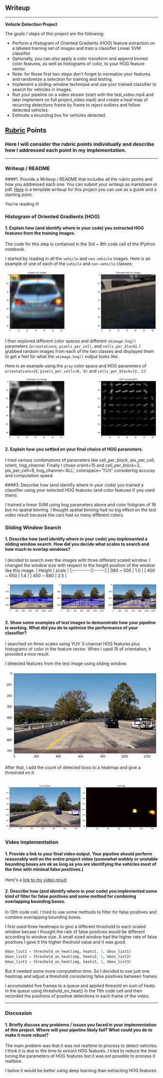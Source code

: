 ## Writeup 
---

**Vehicle Detection Project**

The goals / steps of this project are the following:

* Perform a Histogram of Oriented Gradients (HOG) feature extraction on a labeled training set of images and train a classifier Linear SVM classifier
* Optionally, you can also apply a color transform and append binned color features, as well as histograms of color, to your HOG feature vector. 
* Note: for those first two steps don't forget to normalize your features and randomize a selection for training and testing.
* Implement a sliding-window technique and use your trained classifier to search for vehicles in images.
* Run your pipeline on a video stream (start with the test_video.mp4 and later implement on full project_video.mp4) and create a heat map of recurring detections frame by frame to reject outliers and follow detected vehicles.
* Estimate a bounding box for vehicles detected.

[//]: # (Image References)
[image1]: ./output_images/car_not_car.png
[image2]: ./output_images/HOG_example.png
[image3]: ./output_images/sliding_windows.png
[image4]: ./output_images/sliding_window.png
[image5]: ./output_images/bboxes_and_heat.png
[image6]: ./output_images/labels_map.png
[image7]: ./output_images/output_bboxes.png
[video1]: ./project_video.mp4

## [Rubric](https://review.udacity.com/#!/rubrics/513/view) Points
### Here I will consider the rubric points individually and describe how I addressed each point in my implementation.  

---
### Writeup / README

####1. Provide a Writeup / README that includes all the rubric points and how you addressed each one.  You can submit your writeup as markdown or pdf.  [Here](https://github.com/udacity/CarND-Vehicle-Detection/blob/master/writeup_template.md) is a template writeup for this project you can use as a guide and a starting point.  

You're reading it!

### Histogram of Oriented Gradients (HOG)

#### 1. Explain how (and identify where in your code) you extracted HOG features from the training images.

The code for this step is contained in the 3rd ~ 8th code cell of the IPython notebook.

I started by reading in all the `vehicle` and `non-vehicle` images.  Here is an example of one of each of the `vehicle` and `non-vehicle` classes:

![alt text][image1]

I then explored different color spaces and different `skimage.hog()` parameters (`orientations`, `pixels_per_cell`, and `cells_per_block`).  I grabbed random images from each of the two classes and displayed them to get a feel for what the `skimage.hog()` output looks like.

Here is an example using the `gray` color space and HOG parameters of `orientations=15`, `pixels_per_cell=(8, 8)` and `cells_per_block=(2, 2)`:


![alt text][image2]

#### 2. Explain how you settled on your final choice of HOG parameters.

I tried various combinations of parameters like cell_per_block, pix_per_cell, orient, hog_channel. Finally I chose orient=15 and cell_per_block=2, pix_per_cell=8, hog_channel='ALL', colorspace='YUV' considering accuray and computation speed.

####3. Describe how (and identify where in your code) you trained a classifier using your selected HOG features (and color features if you used them).

I trained a linear SVM using hog parameters above and color histgram of 16 but no spatial binning. I thought spatial binning had no big effect on the test video result because the cars had so many different colors.

### Sliding Window Search

#### 1. Describe how (and identify where in your code) you implemented a sliding window search.  How did you decide what scales to search and how much to overlap windows?

I decided to search over the images with three different scaled window. I changed the window size with respect to the height position of the window like this image.
| Height    | scale |
|:---------:|:-----:|
| 380 ~ 500 | 1.0   |
| 400 ~ 650 | 1.4   |
| 450 ~ 680 | 2.5   |



![alt text][image3]

#### 2. Show some examples of test images to demonstrate how your pipeline is working.  What did you do to optimize the performance of your classifier?

I searched on three scales using YUV 3-channel HOG features plus histograms of color in the feature vector. When I used 15 of orientation, it provided a nice result.  

I detected features from the test image using sliding window.

![alt text][image4]

After that, I add the count of detected boxs to a heatmap and give a threshold on it.

![alt text][image5]
---

### Video Implementation

#### 1. Provide a link to your final video output.  Your pipeline should perform reasonably well on the entire project video (somewhat wobbly or unstable bounding boxes are ok as long as you are identifying the vehicles most of the time with minimal false positives.)
Here's a [link to my video result](./project_video.mp4)


#### 2. Describe how (and identify where in your code) you implemented some kind of filter for false positives and some method for combining overlapping bounding boxes.

In 13th code cell, I tried to use some methods to filter for false positives and combine overlapping bounding boxes.

I first used three heatmaps to give a different threshold to each scaled window  becase I thought the rate of false positives would be different according to window size. A small sized window had the higher rate of false positives I gave it the higher theshold value and it was good.

```python
bbox_list1 = threshold_on_heat(img, heats1, 7, bbox_list1) 
bbox_list2 = threshold_on_heat(img, heats2, 5, bbox_list2)
bbox_list3 = threshold_on_heat(img, heats3, 3, bbox_list3)
```

But it needed some more computation time. So I decided to use just one heatmap and adjust a threshold considering false positives between frames.

I accumulated five frames to a queue and applied thresold on sum of heats in the queue using threshold_on_heat() in the 11th code cell and then recorded the positions of positive detections in each frame of the video.


---

### Discussion

#### 1. Briefly discuss any problems / issues you faced in your implementation of this project.  Where will your pipeline likely fail?  What could you do to make it more robust?

The main problem was that it was not realtime to process to detect vehicles. I think it is due to the time to extract HOG features. I tried to reduce the time tuning the parameters of HOG features but it was not possible to process it realtime. 

I belive it would be better using deep learning than extracting HOG features.
